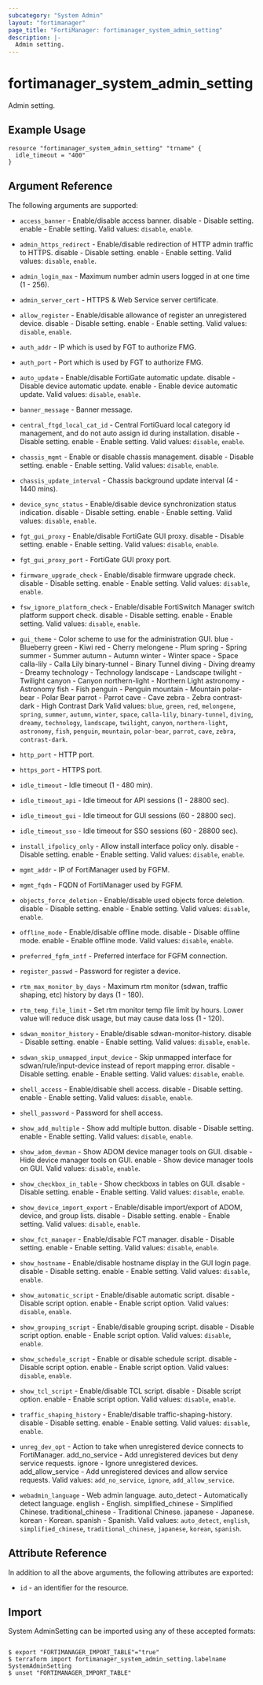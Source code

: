 ```yaml
---
subcategory: "System Admin"
layout: "fortimanager"
page_title: "FortiManager: fortimanager_system_admin_setting"
description: |-
  Admin setting.
---
```


# fortimanager_system_admin_setting
Admin setting.

## Example Usage

```hcl
resource "fortimanager_system_admin_setting" "trname" {
  idle_timeout = "400"
}
```

## Argument Reference


The following arguments are supported:


* `access_banner` - Enable/disable access banner. disable - Disable setting. enable - Enable setting. Valid values: `disable`, `enable`.

* `admin_https_redirect` - Enable/disable redirection of HTTP admin traffic to HTTPS. disable - Disable setting. enable - Enable setting. Valid values: `disable`, `enable`.

* `admin_login_max` - Maximum number admin users logged in at one time (1 - 256).
* `admin_server_cert` - HTTPS & Web Service server certificate.
* `allow_register` - Enable/disable allowance of register an unregistered device. disable - Disable setting. enable - Enable setting. Valid values: `disable`, `enable`.

* `auth_addr` - IP which is used by FGT to authorize FMG.
* `auth_port` - Port which is used by FGT to authorize FMG.
* `auto_update` - Enable/disable FortiGate automatic update. disable - Disable device automatic update. enable - Enable device automatic update. Valid values: `disable`, `enable`.

* `banner_message` - Banner message.
* `central_ftgd_local_cat_id` - Central FortiGuard local category id management, and do not auto assign id during installation. disable - Disable setting. enable - Enable setting. Valid values: `disable`, `enable`.

* `chassis_mgmt` - Enable or disable chassis management. disable - Disable setting. enable - Enable setting. Valid values: `disable`, `enable`.

* `chassis_update_interval` - Chassis background update interval (4 - 1440 mins).
* `device_sync_status` - Enable/disable device synchronization status indication. disable - Disable setting. enable - Enable setting. Valid values: `disable`, `enable`.

* `fgt_gui_proxy` - Enable/disable FortiGate GUI proxy. disable - Disable setting. enable - Enable setting. Valid values: `disable`, `enable`.

* `fgt_gui_proxy_port` - FortiGate GUI proxy port.
* `firmware_upgrade_check` - Enable/disable firmware upgrade check. disable - Disable setting. enable - Enable setting. Valid values: `disable`, `enable`.

* `fsw_ignore_platform_check` - Enable/disable FortiSwitch Manager switch platform support check. disable - Disable setting. enable - Enable setting. Valid values: `disable`, `enable`.

* `gui_theme` - Color scheme to use for the administration GUI. blue - Blueberry green - Kiwi red - Cherry melongene - Plum spring - Spring summer - Summer autumn - Autumn winter - Winter space - Space calla-lily - Calla Lily binary-tunnel - Binary Tunnel diving - Diving dreamy - Dreamy technology - Technology landscape - Landscape twilight - Twilight canyon - Canyon northern-light - Northern Light astronomy - Astronomy fish - Fish penguin - Penguin mountain - Mountain polar-bear - Polar Bear parrot - Parrot cave - Cave zebra - Zebra contrast-dark - High Contrast Dark Valid values: `blue`, `green`, `red`, `melongene`, `spring`, `summer`, `autumn`, `winter`, `space`, `calla-lily`, `binary-tunnel`, `diving`, `dreamy`, `technology`, `landscape`, `twilight`, `canyon`, `northern-light`, `astronomy`, `fish`, `penguin`, `mountain`, `polar-bear`, `parrot`, `cave`, `zebra`, `contrast-dark`.

* `http_port` - HTTP port.
* `https_port` - HTTPS port.
* `idle_timeout` - Idle timeout (1 - 480 min).
* `idle_timeout_api` - Idle timeout for API sessions (1 - 28800 sec).
* `idle_timeout_gui` - Idle timeout for GUI sessions (60 - 28800 sec).
* `idle_timeout_sso` - Idle timeout for SSO sessions (60 - 28800 sec).
* `install_ifpolicy_only` - Allow install interface policy only. disable - Disable setting. enable - Enable setting. Valid values: `disable`, `enable`.

* `mgmt_addr` - IP of FortiManager used by FGFM.
* `mgmt_fqdn` - FQDN of FortiManager used by FGFM.
* `objects_force_deletion` - Enable/disable used objects force deletion. disable - Disable setting. enable - Enable setting. Valid values: `disable`, `enable`.

* `offline_mode` - Enable/disable offline mode. disable - Disable offline mode. enable - Enable offline mode. Valid values: `disable`, `enable`.

* `preferred_fgfm_intf` - Preferred interface for FGFM connection.
* `register_passwd` - Password for register a device.
* `rtm_max_monitor_by_days` - Maximum rtm monitor (sdwan, traffic shaping, etc) history by days (1 - 180).
* `rtm_temp_file_limit` - Set rtm monitor temp file limit by hours. Lower value will reduce disk usage, but may cause data loss (1 - 120).
* `sdwan_monitor_history` - Enable/disable sdwan-monitor-history. disable - Disable setting. enable - Enable setting. Valid values: `disable`, `enable`.

* `sdwan_skip_unmapped_input_device` - Skip unmapped interface for sdwan/rule/input-device instead of report mapping error. disable - Disable setting. enable - Enable setting. Valid values: `disable`, `enable`.

* `shell_access` - Enable/disable shell access. disable - Disable setting. enable - Enable setting. Valid values: `disable`, `enable`.

* `shell_password` - Password for shell access.
* `show_add_multiple` - Show add multiple button. disable - Disable setting. enable - Enable setting. Valid values: `disable`, `enable`.

* `show_adom_devman` - Show ADOM device manager tools on GUI. disable - Hide device manager tools on GUI. enable - Show device manager tools on GUI. Valid values: `disable`, `enable`.

* `show_checkbox_in_table` - Show checkboxs in tables on GUI. disable - Disable setting. enable - Enable setting. Valid values: `disable`, `enable`.

* `show_device_import_export` - Enable/disable import/export of ADOM, device, and group lists. disable - Disable setting. enable - Enable setting. Valid values: `disable`, `enable`.

* `show_fct_manager` - Enable/disable FCT manager. disable - Disable setting. enable - Enable setting. Valid values: `disable`, `enable`.

* `show_hostname` - Enable/disable hostname display in the GUI login page. disable - Disable setting. enable - Enable setting. Valid values: `disable`, `enable`.

* `show_automatic_script` - Enable/disable automatic script. disable - Disable script option. enable - Enable script option. Valid values: `disable`, `enable`.

* `show_grouping_script` - Enable/disable grouping script. disable - Disable script option. enable - Enable script option. Valid values: `disable`, `enable`.

* `show_schedule_script` - Enable or disable schedule script. disable - Disable script option. enable - Enable script option. Valid values: `disable`, `enable`.

* `show_tcl_script` - Enable/disable TCL script. disable - Disable script option. enable - Enable script option. Valid values: `disable`, `enable`.

* `traffic_shaping_history` - Enable/disable traffic-shaping-history. disable - Disable setting. enable - Enable setting. Valid values: `disable`, `enable`.

* `unreg_dev_opt` - Action to take when unregistered device connects to FortiManager. add_no_service - Add unregistered devices but deny service requests. ignore - Ignore unregistered devices. add_allow_service - Add unregistered devices and allow service requests. Valid values: `add_no_service`, `ignore`, `add_allow_service`.

* `webadmin_language` - Web admin language. auto_detect - Automatically detect language. english - English. simplified_chinese - Simplified Chinese. traditional_chinese - Traditional Chinese. japanese - Japanese. korean - Korean. spanish - Spanish. Valid values: `auto_detect`, `english`, `simplified_chinese`, `traditional_chinese`, `japanese`, `korean`, `spanish`.



## Attribute Reference

In addition to all the above arguments, the following attributes are exported:
* `id` - an identifier for the resource.

## Import

System AdminSetting can be imported using any of these accepted formats:
```

$ export "FORTIMANAGER_IMPORT_TABLE"="true"
$ terraform import fortimanager_system_admin_setting.labelname SystemAdminSetting
$ unset "FORTIMANAGER_IMPORT_TABLE"
```

